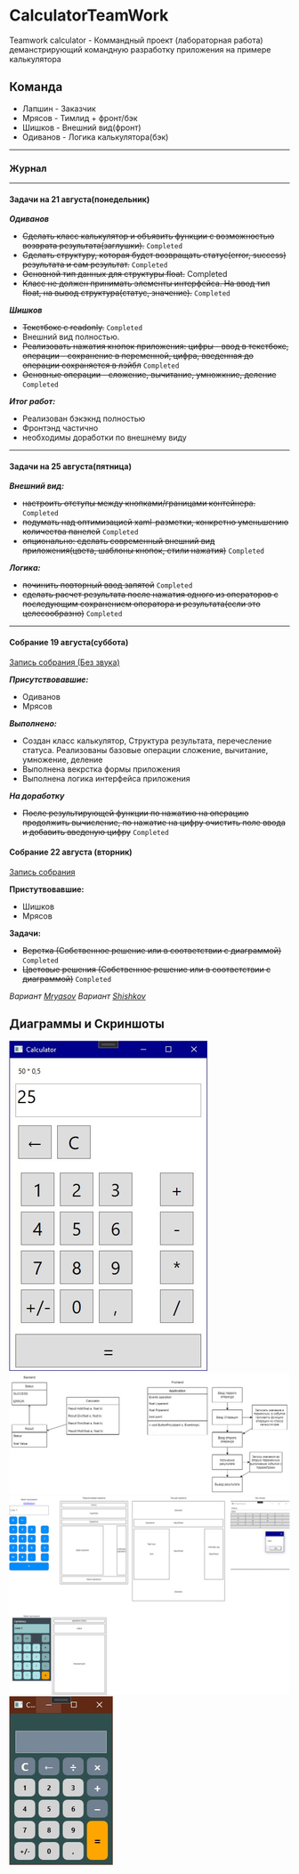 # CalculatorTeamWork

Teamwork calculator - Коммандный проект (лабораторная работа) деманстрирующий командную разработку приложения на примере калькулятора

## Команда

* Лапшин - Заказчик
* Мрясов - Тимлид + фронт/бэк
* Шишков - Внешний вид(фронт)
* Одиванов - Логика калькулятора(бэк)

***********************************

### Журнал

---

#### Задачи на 21 августа(понедельник)

***Одиванов***

* ~~Сделать класс калькулятор и объявить функции с возможностью возврата результата(заглушки).~~ `Completed`
* ~~Сделать структуру, которая будет возвращать статус(error, success) результата и сам результат.~~ `Completed`
* ~~Основной тип данных для структуры float.~~ Completed
* ~~Класс не должен принимать элементы интерфейса. На ввод тип float, на вывод структура(статус, значение).~~ `Completed`

***Шишков***

* ~~Текстбокс с readonly.~~ `Completed`
* Внешний вид полностью.
* ~~Реализовать нажатия кнопок приложения: цифры - ввод в текстбокс, операции - сохранение в переменной, цифра, введенная до операции сохраняется в лэйбл~~ `Completed`
* ~~Основные операции - сложение, вычитание, умножкние, деление~~ `Completed`

***Итог работ:***

* Реализован бэкэкнд полностью
* Фронтэнд частично
* необходимы доработки по внешнему виду

---

#### Задачи на 25 августа(пятница)

***Внешний вид:***

* ~~настроить отступы между кнопками/границами контейнера.~~ `Completed`
* ~~подумать над оптимизацией xaml-разметки, конкретно уменьшению количества панелей~~ `Completed`
* ~~опционально: сделать современный внешний вид приложения(цвета, шаблоны кнопок, стили нажатия)~~ `Completed`

***Логика:***

* ~~починить повторный ввод запятой~~ `Completed`
* ~~сделать расчет результата после нажатия одного из операторов с последующим сохранением оператора и результата(если это целесообразно)~~ `Completed`

---

#### Собрание 19 августа(суббота)

[Запись собрания (Без звука)](https://drive.google.com/file/d/1-3mjUn1OWa3ZnAhh9a_GIPZgN5ssvGAh/view?usp=drive_link)

***Присутствовавшие:***

* Одиванов
* Мрясов

***Выполнено:***

* Создан класс калькулятор, Структура результата, перечесление статуса. Реализованы базовые операции сложение, вычитание, умножение, деление
* Выполнена векрстка формы приложения
* Выполнена логика интерфейса приложения

***На доработку***

* ~~После результирующей функции по нажатию на операцию продолжить вычисление, по нажатие на цифру очистить поле ввода и добавить введеную цифру~~ `Completed`

#### Собрание 22 августа (вторник)

[Запись собрания](https://drive.google.com/file/d/1-7_67OVw8NqLhrCMw_rG-3qdbQGBc6Zk/view?usp=sharing)

**Пристутвовавшие:**

* Шишков
* Мрясов

**Задачи:**

* ~~Верстка (Собственное решение или в соответствии с диаграммой)~~ `Completed`
* ~~Цветовые решения (Собственное решение или в соответствии с диаграммой)~~ `Completed`

*Вариант [Mryasov](https://github.com/Plasmat1x/CalculatorTeamWork/tree/Mryasov)*
*Вариант [Shishkov](https://github.com/Plasmat1x/CalculatorTeamWork/tree/Shishkov.A.V)*

## Диаграммы и Скриншоты

![AppScr](./GitResources/TWCalculator.jpg)
![DiagramScr](./GitResources/TWCalculator-Page-2-Main.drawio.png)
![MockupScr](./GitResources/TWCalculatorMockup.drawio.png)
![MockupVar1](./GitResources/Var1.jpg)
